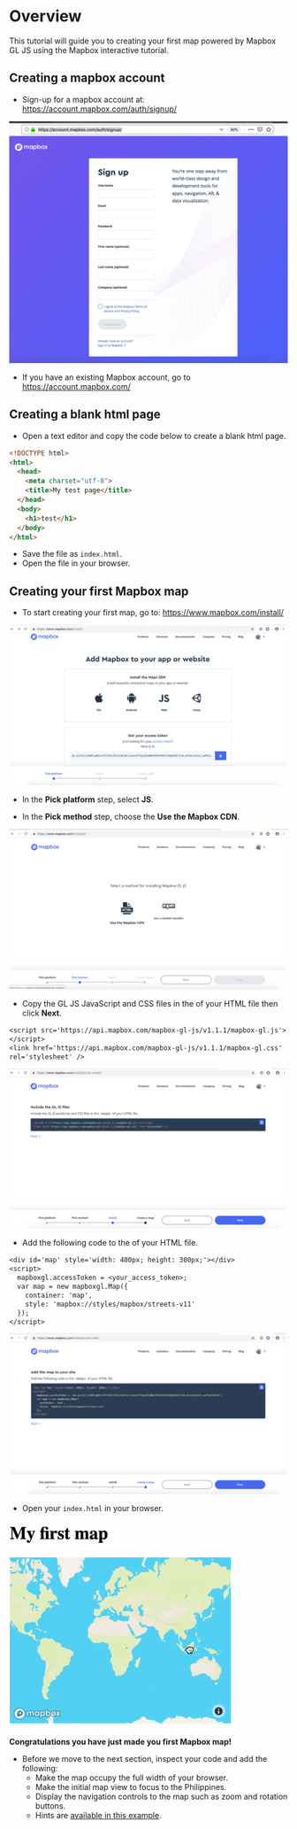 # Overview
This tutorial will guide you to creating your first map powered by Mapbox GL JS using 
the Mapbox interactive tutorial.

## Creating a mapbox account
* Sign-up for a mapbox account at: https://account.mapbox.com/auth/signup/

![](img/signup_page.png)

* If you have an existing Mapbox account, go to https://account.mapbox.com/

## Creating a blank html page 

* Open a text editor and copy the code below to create a blank html page.

```html
<!DOCTYPE html>
<html>
  <head>
    <meta charset="utf-8">
    <title>My test page</title>
  </head>
  <body>
    <h1>test</h1>
  </body>
</html>
```

* Save the file as `index.html`.
* Open the file in your browser.

## Creating your first Mapbox map

* To start creating your first map, go to: https://www.mapbox.com/install/

![](img/pick_platform.png)

* In the **Pick platform** step, select **JS**.

* In the **Pick method** step, choose the **Use the Mapbox CDN**.

![](img/pick_method.png)

* Copy the GL JS JavaScript and CSS files in the <head> of your HTML file then click **Next**.

```
<script src='https://api.mapbox.com/mapbox-gl-js/v1.1.1/mapbox-gl.js'></script>
<link href='https://api.mapbox.com/mapbox-gl-js/v1.1.1/mapbox-gl.css' rel='stylesheet' />
```

![](img/install_js.png)


* Add the following code to the <body> of your HTML file.

```
<div id='map' style='width: 400px; height: 300px;'></div>
<script>
  mapboxgl.accessToken = <your_access_token>;
  var map = new mapboxgl.Map({
    container: 'map',
    style: 'mapbox://styles/mapbox/streets-v11'
  });
</script>
```

![](img/create_map.png)

* Open your `index.html` in your browser.

![](img/my_first_map.gif)

**Congratulations you have just made you first Mapbox map!**

* Before we move to the next section, inspect your code and add the following:
  * Make the map occupy the full width of your browser.
  * Make the initial map view to focus to the Philippines.
  * Display the navigation controls to the map such as zoom and rotation buttons.
  * Hints are [available in this example](https://docs.mapbox.com/mapbox-gl-js/example/navigation/).
